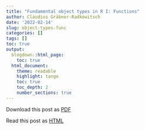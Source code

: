 ```yaml
---
title: "Fundamental object types in R I: Functions"
author: Claudius Gräbner-Radkowitsch
date: '2022-02-14'
slug: object-types-func
categories: []
tags: []
toc: true
output:
  blogdown::html_page:
    toc: true
  html_document:
    theme: readable
    highlight: tango
    toc: true
    toc_depth: 2
    number_sections: true
---
```



Download this post as [PDF](pdfcontent.pdf)

Read this post as [HTML](onlinecontent.html)

